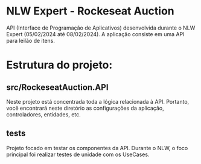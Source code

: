 # NLW Expert - Rockeseat Auction

API (Interface de Programação de Aplicativos) desenvolvida durante o NLW Expert (05/02/2024 até 08/02/2024). A aplicação consiste em uma API para leilão de itens.

# Estrutura do projeto:

## src/RockeseatAuction.API

Neste projeto está concentrada toda a lógica relacionada à API. Portanto, você encontrará neste diretório as configurações da aplicação, controladores, entidades, etc.

## tests

Projeto focado em testar os componentes da API. Durante o NLW, o foco principal foi realizar testes de unidade com os UseCases.
